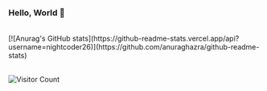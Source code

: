 ### Hello, World 👋

<!--
**nightcoder26/nightcoder26** is a ✨ _special_ ✨ repository because its `README.md` (this file) appears on your GitHub profile.

Here are some ideas to get you started:

- 🔭 I’m currently working on ...
- 🌱 I’m currently learning ...
- 👯 I’m looking to collaborate on ...
- 🤔 I’m looking for help with ...
- 💬 Ask me about ...
- 📫 How to reach me: ...
- 😄 Pronouns: ...
- ⚡ Fun fact: ...
-->
<br>
[![Anurag's GitHub stats](https://github-readme-stats.vercel.app/api?username=nightcoder26)](https://github.com/anuraghazra/github-readme-stats)
<br>
<br>


![Visitor Count](https://profile-counter.glitch.me/nightcoder26/count.svg)
